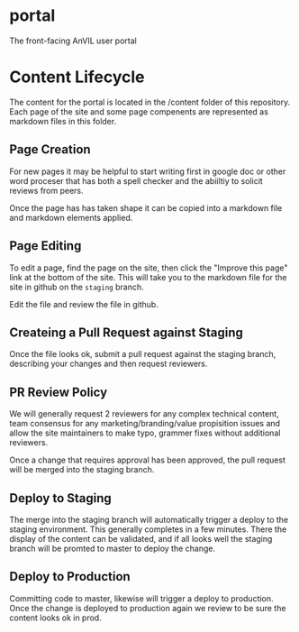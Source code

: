 # portal
The front-facing AnVIL user portal


# Content Lifecycle
The content for the portal is located in the /content folder of this repository.
Each page of the site and some page compenents are represented as markdown files in this folder.

## Page Creation
For new pages it may be helpful to start writing first in google doc or other word proceser that has both a spell checker and the abiiltiy to solicit reviews from peers. 

Once the page has has taken shape it can be copied into a markdown file and markdown elements applied.

## Page Editing
To edit a page, find the page on the site, then click the "Improve this page" link at the bottom of the site. 
This will take you to the markdown file for the site in github on the `staging` branch.

Edit the file and review the file in github.

## Createing a Pull Request against Staging
Once the file looks ok, submit a pull request against the staging branch, describing your changes and then request reviewers.


## PR Review Policy
We will generally request 2 reviewers for any complex technical content, team consensus for any marketing/branding/value propisition issues and allow the site maintainers to make typo, grammer fixes without additional reviewers.

Once a change that requires approval has been approved, the pull request will be merged into the staging branch.

## Deploy to Staging
The merge into the staging branch will automatically trigger a deploy to the staging environment. This generally completes in a few minutes. There the display of the content can be validated, and if all looks well the staging branch will be promted to master to deploy the change.

## Deploy to Production
Committing code to master, likewise will trigger a deploy to production. Once the change is deployed to production again we review to be sure the content looks ok in prod. 
